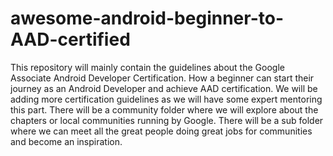 # awesome-android-beginner-to-AAD-certified

This repository will mainly contain the guidelines about the Google Associate Android Developer Certification. How a beginner can start their journey as an Android Developer and achieve AAD certification. We will be adding more certification guidelines as we will have some expert mentoring this part.
There will be a community folder where we will explore about the chapters or local communities running by Google. There will be a sub folder where we can meet all the great people doing great jobs for communities and become an inspiration.
